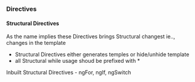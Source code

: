 ### Directives

#### Structural Directives

  As the name implies these Directives brings Structural changest
  ie.., changes in the template

 * Structural Directives either generates temples or hide/unhide template
 * all Structural while usage shoud be prefixed with * 

 Inbuilt Structural Directives - ngFor, ngIf, ngSwitch